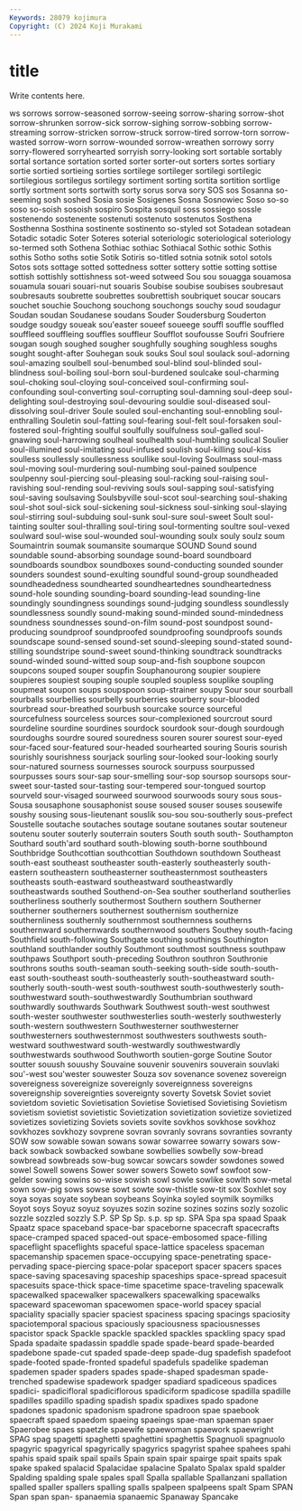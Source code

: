 ```yaml
---
Keywords: 28079 kojimura
Copyright: (C) 2024 Koji Murakami
---
```


# title

Write contents here.



ws sorrows sorrow-seasoned sorrow-seeing sorrow-sharing
sorrow-shot sorrow-shrunken sorrow-sick sorrow-sighing sorrow-sobbing sorrow-streaming sorrow-stricken sorrow-struck sorrow-tired sorrow-torn
sorrow-wasted sorrow-worn sorrow-wounded sorrow-wreathen sorrowy sorry sorry-flowered sorryhearted sorryish sorry-looking
sort sortable sortably sortal sortance sortation sorted sorter sorter-out sorters
sortes sortiary sortie sortied sortieing sorties sortilege sortileger sortilegi sortilegic
sortilegious sortilegus sortilegy sortiment sorting sortita sortition sortlige sortly sortment
sorts sortwith sorty sorus sorva sory SOS sos Sosanna so-seeming
sosh soshed Sosia sosie Sosigenes Sosna Sosnowiec Soso so-so soso
so-soish sosoish sospiro Sospita sosquil soss sossiego sossle sostenendo sostenente
sostenuti sostenuto sostenutos Sosthena Sosthenna Sosthina sostinente sostinento so-styled sot
Sotadean sotadean Sotadic sotadic Soter Soteres soterial soteriologic soteriological soteriology
so-termed soth Sothena Sothiac sothiac Sothiacal Sothic sothic Sothis sothis
Sotho soths sotie Sotik Sotiris so-titled sotnia sotnik sotol sotols
Sotos sots sottage sotted sottedness sotter sottery sottie sotting sottise
sottish sottishly sottishness sot-weed sotweed Sou sou souagga souamosa souamula
souari souari-nut souaris Soubise soubise soubises soubresaut soubresauts soubrette soubrettes
soubrettish soubriquet soucar soucars souchet souchie Souchong souchong souchongs souchy
soud soudagur Soudan soudan Soudanese soudans Souder Soudersburg Souderton soudge
soudgy soueak sou'easter soueef soueege souffl souffle souffled souffleed souffleing
souffles souffleur Soufflot soufousse Soufri Soufriere sougan sough soughed sougher
soughfully soughing soughless soughs sought sought-after Souhegan souk souks Soul
soul soulack soul-adorning soul-amazing soulbell soul-benumbed soul-blind soul-blinded soul-blindness soul-boiling
soul-born soul-burdened soulcake soul-charming soul-choking soul-cloying soul-conceived soul-confirming soul-confounding soul-converting
soul-corrupting soul-damning soul-deep soul-delighting soul-destroying soul-devouring souldie soul-diseased soul-dissolving soul-driver
Soule souled soul-enchanting soul-ennobling soul-enthralling Souletin soul-fatting soul-fearing soul-felt soul-forsaken
soul-fostered soul-frighting soulful soulfully soulfulness soul-galled soul-gnawing soul-harrowing soulheal soulhealth
soul-humbling soulical Soulier soul-illumined soul-imitating soul-infused soulish soul-killing soul-kiss soulless
soullessly soullessness soullike soul-loving Soulmass soul-mass soul-moving soul-murdering soul-numbing soul-pained
soulpence soulpenny soul-piercing soul-pleasing soul-racking soul-raising soul-ravishing soul-rending soul-reviving souls
soul-sapping soul-satisfying soul-saving soulsaving Soulsbyville soul-scot soul-searching soul-shaking soul-shot soul-sick
soul-sickening soul-sickness soul-sinking soul-slaying soul-stirring soul-subduing soul-sunk soul-sure soul-sweet Soult
soul-tainting soulter soul-thralling soul-tiring soul-tormenting soultre soul-vexed soulward soul-wise soul-wounded
soul-wounding soulx souly soulz soum Soumaintrin soumak soumansite soumarque SOUND
Sound sound soundable sound-absorbing soundage sound-board soundboard soundboards soundbox soundboxes
sound-conducting sounded sounder sounders soundest sound-exulting soundful sound-group soundheaded soundheadedness
soundhearted soundheartednes soundheartedness sound-hole sounding sounding-board sounding-lead sounding-line soundingly soundingness
soundings sound-judging soundless soundlessly soundlessness soundly sound-making sound-minded sound-mindedness soundness
soundnesses sound-on-film sound-post soundpost sound-producing soundproof soundproofed soundproofing soundproofs sounds
soundscape sound-sensed sound-set sound-sleeping sound-stated sound-stilling soundstripe sound-sweet sound-thinking soundtrack
soundtracks sound-winded sound-witted soup soup-and-fish soupbone soupcon soupcons souped souper
soupfin Souphanourong soupier soupiere soupieres soupiest souping souple soupled soupless
souplike soupling soupmeat soupon soups soupspoon soup-strainer soupy Sour sour
sourball sourballs sourbellies sourbelly sourberries sourberry sour-blooded sourbread sour-breathed sourbush
sourcake source sourceful sourcefulness sourceless sources sour-complexioned sourcrout sourd sourdeline
sourdine sourdines sourdock sourdook sour-dough sourdough sourdoughs sourdre soured souredness
souren sourer sourest sour-eyed sour-faced sour-featured sour-headed sourhearted souring Souris
sourish sourishly sourishness sourjack sourling sour-looked sour-looking sourly sour-natured sourness
sournesses sourock sourpuss sourpussed sourpusses sours sour-sap sour-smelling sour-sop soursop
soursops sour-sweet sour-tasted sour-tasting sour-tempered sour-tongued sourtop sourveld sour-visaged sourweed
sourwood sourwoods soury sous sous- Sousa sousaphone sousaphonist souse soused
souser souses sousewife soushy sousing sous-lieutenant souslik sou-sou sou-southerly sous-prefect
Soustelle soutache soutaches soutage soutane soutanes soutar souteneur soutenu souter
souterly souterrain souters South south south- Southampton Southard south'ard southard
south-blowing south-borne southbound Southbridge Southcottian southcottian Southdown southdown Southeast south-east
southeast southeaster south-easterly southeasterly south-eastern southeastern southeasterner southeasternmost southeasters southeasts
south-eastward southeastward southeastwardly southeastwards southed Southend-on-Sea souther southerland southerlies southerliness
southerly southermost Southern southern Southerner southerner southerners southernest southernism southernize
southernliness southernly southernmost southernness southerns southernward southernwards southernwood southers Southey
south-facing Southfield south-following Southgate southing southings Southington southland southlander southly
Southmont southmost southness southpaw southpaws Southport south-preceding Southron southron Southronie
southrons souths south-seaman south-seeking south-side south-south-east south-southeast south-southeasterly south-southeastward south-southerly
south-south-west south-southwest south-southwesterly south-southwestward south-southwestwardly Southumbrian southward southwardly southwards Southwark
Southwest south-west southwest south-wester southwester southwesterlies south-westerly southwesterly south-western southwestern
Southwesterner southwesterner southwesterners southwesternmost southwesters southwests south-westward southwestward south-westwardly southwestwardly
southwestwards southwood Southworth soutien-gorge Soutine Soutor soutter souush souushy Souvaine
souvenir souvenirs souverain souvlaki sou'-west sou'wester souwester Souza sov sovenance
sovenez sovereign sovereigness sovereignize sovereignly sovereignness sovereigns sovereignship sovereignties sovereignty
soverty Sovetsk Soviet soviet sovietdom sovietic Sovietisation Sovietise Sovietised Sovietising
Sovietism sovietism sovietist sovietistic Sovietization sovietization sovietize sovietized sovietizes sovietizing
Soviets soviets sovite sovkhos sovkhose sovkhoz sovkhozes sovkhozy sovprene sovran
sovranly sovrans sovranties sovranty SOW sow sowable sowan sowans sowar
sowarree sowarry sowars sow-back sowback sowbacked sowbane sowbellies sowbelly sow-bread
sowbread sowbreads sow-bug sowcar sowcars sowder sowdones sowed sowel Sowell
sowens Sower sower sowers Soweto sowf sowfoot sow-gelder sowing sowins
so-wise sowish sowl sowle sowlike sowlth sow-metal sown sow-pig sows
sowse sowt sowte sow-thistle sow-tit sox Soxhlet soy soya soyas
soyate soybean soybeans Soyinka soyled soymilk soymilks Soyot soys Soyuz
soyuz soyuzes sozin sozine sozines sozins sozly sozolic sozzle sozzled
sozzly S.P. SP Sp Sp. s.p. sp sp. SPA Spa
spa spaad Spaak Spaatz space spaceband space-bar spaceborne spacecraft spacecrafts
space-cramped spaced spaced-out space-embosomed space-filling spaceflight spaceflights spaceful space-lattice spaceless
spaceman spacemanship spacemen space-occupying space-penetrating space-pervading space-piercing space-polar spaceport spacer
spacers spaces space-saving spacesaving spaceship spaceships space-spread spacesuit spacesuits space-thick
space-time spacetime space-traveling spacewalk spacewalked spacewalker spacewalkers spacewalking spacewalks spaceward
spacewoman spacewomen space-world spacey spacial spaciality spacially spacier spaciest spaciness
spacing spacings spaciosity spaciotemporal spacious spaciously spaciousness spaciousnesses spacistor spack
Spackle spackle spackled spackles spackling spacy spad Spada spadaite spadassin
spaddle spade spade-beard spade-bearded spadebone spade-cut spaded spade-deep spade-dug spadefish
spadefoot spade-footed spade-fronted spadeful spadefuls spadelike spademan spademen spader spaders
spades spade-shaped spadesman spade-trenched spadewise spadework spadger spadiard spadiceous spadices
spadici- spadicifloral spadiciflorous spadiciform spadicose spadilla spadille spadilles spadillo spading
spadish spadix spadixes spado spadone spadones spadonic spadonism spadrone spadroon
spae spaebook spaecraft spaed spaedom spaeing spaeings spae-man spaeman spaer
Spaerobee spaes spaetzle spaewife spaewoman spaework spaewright SPAG spag spagetti
spaghetti spaghettini spaghettis Spagnuoli spagnuolo spagyric spagyrical spagyrically spagyrics spagyrist
spahee spahees spahi spahis spaid spaik spail spails Spain spain
spair spairge spait spaits spak spake spaked spalacid Spalacidae spalacine
Spalato Spalax spald spalder Spalding spalding spale spales spall Spalla
spallable Spallanzani spallation spalled spaller spallers spalling spalls spalpeen spalpeens
spalt Spam SPAN Span span span- spanaemia spanaemic Spanaway Spancake
